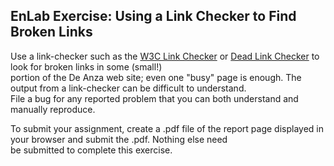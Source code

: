EnLab Exercise: Using a Link Checker to Find Broken Links
-----------------------------------------------------



Use a link-checker such as the [W3C Link Checker](https://validator.w3.org/checklink)  or [Dead Link Checker](http://www.deadlinkchecker.com/) to look for broken links in some (small!)  
portion of the De Anza web site; even one "busy" page is enough. The output from a link-checker can be difficult to understand.   
File a bug for any reported problem that you can both understand and manually reproduce.  

To submit your assignment, create a .pdf file of the report page displayed in your browser and submit the .pdf. Nothing else need  
be submitted to complete this exercise.
